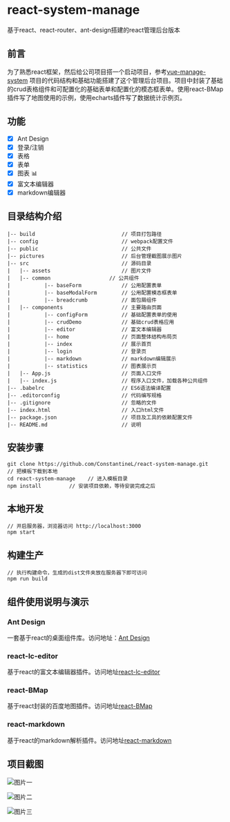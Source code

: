 # react-system-manage

基于react、react-router、ant-design搭建的react管理后台版本

## 前言

为了熟悉react框架，然后给公司项目搭一个启动项目，参考[vue-manage-system](https://github.com/lin-xin/vue-manage-system) 项目的代码结构和基础功能搭建了这个管理后台项目。项目中封装了基础的crud表格组件和可配置化的基础表单和配置化的模态框表单。使用react-BMap插件写了地图使用的示例，使用echarts插件写了数据统计示例页。

## 功能

- [x] Ant Design
- [x] 登录/注销
- [x] 表格
- [x] 表单
- [x] 图表 📊
- [x] 富文本编辑器
- [x] markdown编辑器

## 目录结构介绍

```
|-- build                            // 项目打包路径
|-- config                           // webpack配置文件
|-- public                           // 公共文件
|-- pictures                         // 后台管理截图展示图片
|-- src                              // 源码目录
|   |-- assets                       // 图片文件
|   |-- common                   // 公共组件
|           |-- baseForm             // 公用配置表单
|           |-- baseModalForm        // 公用配置模态框表单
|           |-- breadcrumb           // 面包屑组件
|	|-- components                   // 主要路由页面
|           |-- configForm      	 // 基础配置表单的使用
|           |-- crudDemo 	         // 基础crud表格应用
|           |-- editor               // 富文本编辑器
|           |-- home 	          	 // 页面整体结构布局页
|           |-- index                // 展示首页
|           |-- login                // 登录页
|           |-- markdown             // markdown编辑展示
|           |-- statistics           // 图表展示页
|   |-- App.js                       // 页面入口文件
|   |-- index.js                     // 程序入口文件，加载各种公共组件
|-- .babelrc                         // ES6语法编译配置
|-- .editorconfig                    // 代码编写规格
|-- .gitignore                       // 忽略的文件
|-- index.html                       // 入口html文件
|-- package.json                     // 项目及工具的依赖配置文件
|-- README.md                        // 说明
```

## 安装步骤

```
git clone https://github.com/ConstantineL/react-system-manage.git      // 把模板下载到本地
cd react-system-manage    // 进入模板目录
npm install         // 安装项目依赖，等待安装完成之后
```

## 本地开发

```
// 开启服务器，浏览器访问 http://localhost:3000
npm start 
```

## 构建生产

```
// 执行构建命令，生成的dist文件夹放在服务器下即可访问
npm run build
```

## 组件使用说明与演示

### Ant Design

一套基于react的桌面组件库。访问地址：[Ant Design](https://ant.design/index-cn)

### react-lc-editor

基于react的富文本编辑器插件。访问地址[react-lc-editor](https://github.com/leejaen/react-lz-editor)

### react-BMap

基于react封装的百度地图插件。访问地址[react-BMap](https://github.com/huiyan-fe/react-bmap)

### react-markdown

基于react的markdown解析插件。访问地址[react-markdown](https://github.com/rexxars/react-markdown)

## 项目截图

![图片一](https://github.com/ConstantineL/react-system-manage/blob/develop/pictures/1.png)

![图片二](https://github.com/ConstantineL/react-system-manage/blob/develop/pictures/2.png)

![图片三](https://github.com/ConstantineL/react-system-manage/blob/develop/pictures/3.png)